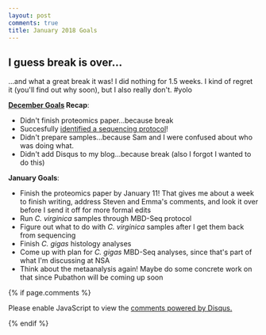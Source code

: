 ```yaml
---
layout: post
comments: true
title: January 2018 Goals
---
```


## I guess break is over...

...and what a great break it was! I did nothing for 1.5 weeks. I kind of regret it (you'll find out why soon), but I also really don't. #yolo

**[December Goals](https://yaaminiv.github.io/December-2017-Goals/) Recap**:

- Didn't finish proteomics paper...because break
- Succesfully [identified a sequencing protocol](https://yaaminiv.github.io/Sequencing-Protocol-Thoughts/)!
- Didn't prepare samples...because Sam and I were confused about who was doing what.
- Didn't add Disqus to my blog...because break (also I forgot I wanted to do this)

**January Goals**:

- Finish the proteomics paper by January 11! That gives me about a week to finish writing, address Steven and Emma's comments, and look it over before I send it off for more formal edits
- Run *C. virginica* samples through MBD-Seq protocol
- Figure out what to do with *C. virginica* samples after I get them back from sequencing
- Finish *C. gigas* histology analyses
- Come up with plan for *C. gigas* MBD-Seq analyses, since that's part of what I'm discussing at NSA
- Think about the metaanalysis again! Maybe do some concrete work on that since Pubathon will be coming up soon

{% if page.comments %}

<div id="disqus_thread"></div>
<script>

/**
*  RECOMMENDED CONFIGURATION VARIABLES: EDIT AND UNCOMMENT THE SECTION BELOW TO INSERT DYNAMIC VALUES FROM YOUR PLATFORM OR CMS.
*  LEARN WHY DEFINING THESE VARIABLES IS IMPORTANT: https://disqus.com/admin/universalcode/#configuration-variables*/
/*
var disqus_config = function () {
this.page.url = PAGE_URL;  // Replace PAGE_URL with your page's canonical URL variable
this.page.identifier = PAGE_IDENTIFIER; // Replace PAGE_IDENTIFIER with your page's unique identifier variable
};
*/
(function() { // DON'T EDIT BELOW THIS LINE
var d = document, s = d.createElement('script');
s.src = 'https://the-responsible-grad-student.disqus.com/embed.js';
s.setAttribute('data-timestamp', +new Date());
(d.head || d.body).appendChild(s);
})();
</script>
<noscript>Please enable JavaScript to view the <a href="https://disqus.com/?ref_noscript">comments powered by Disqus.</a></noscript>

{% endif %}

<script id="dsq-count-scr" src="//the-responsible-grad-student.disqus.com/count.js" async></script>
